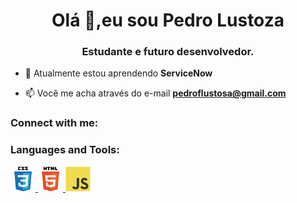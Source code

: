 <h1 align="center">Olá 👋,eu sou Pedro Lustoza</h1>
<h3 align="center">Estudante e futuro desenvolvedor.</h3>

- 🌱 Atualmente estou aprendendo **ServiceNow**

- 📫 Você me acha através do e-mail **pedroflustosa@gmail.com**

<h3 align="left">Connect with me:</h3>
<p align="left">
</p>

<h3 align="left">Languages and Tools:</h3>
<p align="left"> <a href="https://www.w3schools.com/css/" target="_blank" rel="noreferrer"> <img src="https://raw.githubusercontent.com/devicons/devicon/master/icons/css3/css3-original-wordmark.svg" alt="css3" width="40" height="40"/> </a> <a href="https://www.w3.org/html/" target="_blank" rel="noreferrer"> <img src="https://raw.githubusercontent.com/devicons/devicon/master/icons/html5/html5-original-wordmark.svg" alt="html5" width="40" height="40"/> </a> <a href="https://developer.mozilla.org/en-US/docs/Web/JavaScript" target="_blank" rel="noreferrer"> <img src="https://raw.githubusercontent.com/devicons/devicon/master/icons/javascript/javascript-original.svg" alt="javascript" width="40" height="40"/> </a> </p>


<!---
yoshuggah/yoshuggah is a ✨ special ✨ repository because its `README.md` (this file) appears on your GitHub profile.
You can click the Preview link to take a look at your changes.
--->
